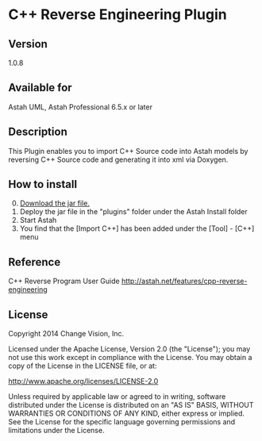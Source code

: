 C++ Reverse Engineering Plugin
=============================

Version
------------
1.0.8

Available for
------------
Astah UML, Astah Professional 6.5.x or later

Description
------------
This Plugin enables you to import C++ Source code into Astah models by
reversing C++ Source code and generating it into xml via Doxygen.

How to install
------------
0. [Download the jar file.](http://astah.change-vision.com/plugins/cplusreverse/1.0.8.html)
1. Deploy the jar file in the "plugins" folder under the Astah Install folder
2. Start Astah
3. You find that the [Import C++] has been added under the [Tool] - [C++] menu

Reference
------------
C++ Reverse Program User Guide
http://astah.net/features/cpp-reverse-engineering


License
------------
Copyright 2014 Change Vision, Inc.

Licensed under the Apache License, Version 2.0 (the "License");
you may not use this work except in compliance with the License.
You may obtain a copy of the License in the LICENSE file, or at:

   <http://www.apache.org/licenses/LICENSE-2.0>

Unless required by applicable law or agreed to in writing, software
distributed under the License is distributed on an "AS IS" BASIS,
WITHOUT WARRANTIES OR CONDITIONS OF ANY KIND, either express or implied.
See the License for the specific language governing permissions and
limitations under the License.

